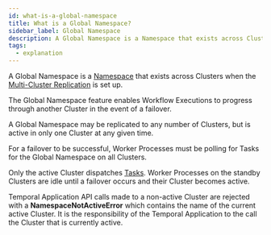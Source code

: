 ```yaml
---
id: what-is-a-global-namespace
title: What is a Global Namespace?
sidebar_label: Global Namespace
description: A Global Namespace is a Namespace that exists across Clusters when the Multi-Cluster Replication is set up.
tags:
  - explanation
---
```


A Global Namespace is a [Namespace](/docs/concepts/what-is-a-namespace) that exists across Clusters when the [Multi-Cluster Replication](/docs/concepts/what-is-multi-cluster-replication) is set up.

The Global Namespace feature enables Workflow Executions to progress through another Cluster in the event of a failover.

A Global Namespace may be replicated to any number of Clusters, but is active in only one Cluster at any given time.

For a failover to be successful, Worker Processes must be polling for Tasks for the Global Namespace on all Clusters.

Only the active Cluster dispatches [Tasks](/docs/concepts/what-is-a-task).
Worker Processes on the standby Clusters are idle until a failover occurs and their Cluster becomes active.

Temporal Application API calls made to a non-active Cluster are rejected with a **NamespaceNotActiveError** which contains the name of the current active Cluster.
It is the responsibility of the Temporal Application to the call the Cluster that is currently active.
